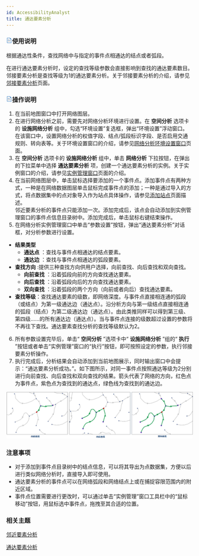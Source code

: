 ```yaml
---
id: AccessibilityAnalyst
title: 通达要素分析
---
```

### ![](../img/read.gif)使用说明

根据通达性条件，查找网络中与指定的事件点相通达的结点或者弧段。

在进行通达要素分析时，设定的查找等级参数会直接影响到查找的通达要素数目。邻接要素分析是查找等级为1的通达要素分析。关于邻接要素分析的介绍，请参见[邻接要素分析](AdjoinAnalyst)页面。

### ![](../img/read.gif)操作说明

1. 在当前地图窗口中打开网络图层。
2. 在进行网络分析之前，需要先对网络分析环境进行设置。在 **空间分析** 选项卡的 **设施网络分析** 组中，勾选“环境设置”复选框，弹出“环境设置”浮动窗口。在该窗口中，设置网络分析的权值字段、结点/弧段标识字段、是否启用交通规则、转向表等。关于环境设置窗口的介绍，请参见[网络分析环境设置窗口](NetAnalystEnvironmentWIN)页面。
3. 在 **空间分析** 选项卡的 **设施网络分析** 组中，单击 **网络分析** 下拉按钮，在弹出的下拉菜单中选择 **通达要素分析** 项，创建一个通达要素分析的实例。关于实例窗口的介绍，请参见[实例管理窗口](InstanceWIN)页面的介绍。
4. 在当前网络图层中，单击鼠标选择要添加的一个事件点。添加事件点有两种方式，一种是在网络数据图层单击鼠标完成事件点的添加；一种是通过导入的方式，将点数据集中的点对象导入作为站点具体操作，请参见[添加站点](ImportLocations)页面描述。<br/>邻近要素分析的事件点只能添加一次。添加完成后，该点会自动添加到实例管理窗口的事件点信息目录树中。添加完成后，单击鼠标右键结束操作。
5. 在网络分析实例管理窗口中单击“参数设置”按钮，弹出“通达要素分析”对话框，对分析参数进行设置。 
  - **结果类型**
    * **通达点** ：查找与事件点相通达的结点要素。
    * **通达边** ：查找与事件点相通达的弧段要素。
  - **查找方向** :提供三种查找方向供用户选择，向前查找、向后查找和双向查找。
    * **向前查找** ：沿着弧段向前的方向查找通达要素。
    * **向后查找** ：沿着弧段向后的方向查找通达要素。
    * **双向查找** ：沿着弧段的两个方向（向前或者向后）查找通达要素。
  - **查找等级**：查找通达要素的级数，即网络深度。与事件点直接相连通的弧段（或结点）为第一级通达边（通达点）。沿分析方向与第一级结点直接相连通的弧段（结点）为第二级通达边（通达点）。由此类推同样可以得到第三级、第四级......的所有通达边（通达点）。当与事件点连接的级数超过设置的参数将不再往下查找。通达要素查找分析的查找等级默认为2。
6. 所有参数设置完毕后，单击“ **空间分析** ”选项卡中“ **设施网络分析** ”组的“ **执行** ”按钮或者单击“实例管理”窗口的“执行”按钮，即可按照设定的参数，执行邻接要素分析操作。
7. 执行完成后，分析结果会自动添加到当前地图展示，同时输出窗口中会提示：“通达要素分析成功。”。如下图所示，对同一事件点按照通达等级为2分别进行向前查找、向后查找和双向查找的结果。箭头代表了网络的方向，红色点为事件点，紫色点为查找到的通达点，绿色线为查找到的通达边。

![](img/AccessForward.png)

### 注意事项

* 对于添加到事件点目录树中的结点信息，可以将其导出为点数据集，方便以后进行类似网络分析时，直接导入即可使用。
* 通达要素分析的事件点可以在网络弧段和网络结点上或在捕捉容限范围内的附近区域。
* 事件点位置需要进行更改时，可以通过单击“实例管理”窗口工具栏中的“鼠标移动”按钮，用鼠标选中事件点，拖拽至其合适的位置。

### 相关主题

 [邻近要素分析](AdjoinAnalyst)

 [通达要素分析](AccessibilityAnalyst)
